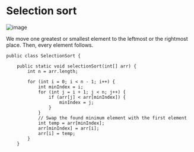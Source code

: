 # Selection sort 
![image](https://github.com/kunalpaliwal13/leetcode/assets/143526414/573704ff-b9ac-4984-902a-3c39fe0dd03b)

We move one greatest or smallest element to the leftmost or the rightmost place. Then, every element follows.

```
public class SelectionSort {
    
    public static void selectionSort(int[] arr) {
        int n = arr.length;
        
        for (int i = 0; i < n - 1; i++) {
            int minIndex = i;
            for (int j = i + 1; j < n; j++) {
                if (arr[j] < arr[minIndex]) {
                    minIndex = j;
                }
            }
            // Swap the found minimum element with the first element
            int temp = arr[minIndex];
            arr[minIndex] = arr[i];
            arr[i] = temp;
        }
    }
```
